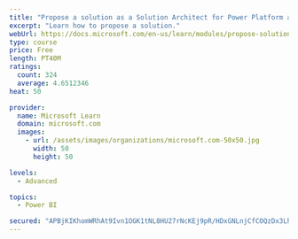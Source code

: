 ```yaml
---
title: "Propose a solution as a Solution Architect for Power Platform and Dynamics 365"
excerpt: "Learn how to propose a solution."
webUrl: https://docs.microsoft.com/en-us/learn/modules/propose-solution/
type: course
price: Free
length: PT40M
ratings:
  count: 324
  average: 4.6512346
heat: 50

provider:
  name: Microsoft Learn
  domain: microsoft.com
  images:
    - url: /assets/images/organizations/microsoft.com-50x50.jpg
      width: 50
      height: 50

levels:
  - Advanced

topics:
  - Power BI

secured: "APBjKIKhomWRhAt9Ivn1OGK1tNL8HU27rNcKEj9pR/HDxGNLnjCfCOQzDx3Lh5pnkSCT6V9dq0Amp0CQzsk3MYlcjEGpncAg6JppNJTkbMa/h02PoUu172hVicSn1CJ4GlWds/ig6ZqtV06Ios2zweArCz79KrQQMMdAnrUA/5IXzaWoR3BxnWWR2GdfvKoRWD/QYvZFRlzbiejVfzkpICsMhe0AFqM8KsY5ZvTNik+PkoCLYxB4Ufnl9zoHOThTqgEzSA92XD6TOGRt3ZLlGiUmQ1XgAZa3ZERUWms4Zy6DFqLkTOiMvixs1OIXrddkz9UMHjF8Mb8TiCpYAImKZ1LClITzbWtw91H2Q+sFooubeeSrVuZ63AGU2gpDk4O+Q07Ht9lXOtnQADHlrNyck18SSvoaH7ggnphnUxI2Cn4=;btgqgrXzJVrM1besqwqCKg=="
---
```


